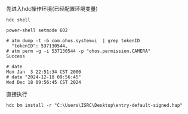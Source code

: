 先进入hdc操作环境(已经配置环境变量)
```
hdc shell
```

```hdc shell
power-shell setmode 602
```

```hdc shell
# atm dump -t -b com.ohos.systemui  | grep tokenID
  "tokenID": 537130544,
# atm perm -g -i 537130544 -p "ohos.permission.CAMERA"
Success
```

```hdc shell
# date
Mon Jan  3 22:51:34 CST 2000
# date "2024-12-18 09:56:45"
Wed Dec 18 09:56:45 CST 2024
```

直接执行
``` hdc
hdc bm install -r "C:\Users\ISRC\Desktop\entry-default-signed.hap"
```
